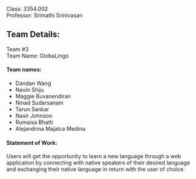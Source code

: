 Class: 3354.002
<br>Professor: Srimathi Srinivasan

<h2>Team Details:</h2>
Team #3
<br>Team Name: GlobaLingo
<br><h4>Team names: </h4>

- Dandan Wang
- Nevin Shiju
- Maggie Buvanendiran
- Ninad Sudarsanam
- Tarun Sankar
- Nasir Johnson
- Rumaisa Bhatti
- Alejandrina Majalca Medina

<h4>Statement of Work: </h4>
Users will get the opportunity to learn a new language through a web application by connecting with native speakers of their desired language and exchanging their native language in return with the user of choice.
